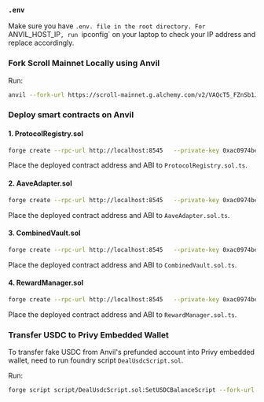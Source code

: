 ### `.env`

Make sure you have `.env. file in the root directory. For `ANVIL_HOST_IP`, run `ipconfig` on your laptop to check your IP address and replace accordingly.

###  Fork Scroll Mainnet Locally using Anvil

Run:
```bash
anvil --fork-url https://scroll-mainnet.g.alchemy.com/v2/VAQcT5_FZnSb1JcH7-3TGfRmzVpTW1Yl --chain-id 6666 --host 0.0.0.0
```

### Deploy smart contracts on Anvil

#### 1. ProtocolRegistry.sol

```bash
forge create --rpc-url http://localhost:8545   --private-key 0xac0974bec39a17e36ba4a6b4d238ff944bacb478cbed5efcae784d7bf4f2ff80 --broadcast  src/core/ProtocolRegistry.sol:ProtocolRegistry
```

Place the deployed contract address and ABI to `ProtocolRegistry.sol.ts`.

#### 2. AaveAdapter.sol

```bash
forge create --rpc-url http://localhost:8545   --private-key 0xac0974bec39a17e36ba4a6b4d238ff944bacb478cbed5efcae784d7bf4f2ff80  --broadcast src/adapters/AaveAdapter.sol:AaveAdapter --constructor-args 0x11fCfe756c05AD438e312a7fd934381537D3cFfe
```

Place the deployed contract address and ABI to `AaveAdapter.sol.ts`.

#### 3. CombinedVault.sol

```bash
forge create --rpc-url http://localhost:8545   --private-key 0xac0974bec39a17e36ba4a6b4d238ff944bacb478cbed5efcae784d7bf4f2ff80  --broadcast src/vault/CombinedVault.sol:CombinedVault --constructor-args <protocol_registry_ca> 0x06eFdBFf2a14a7c8E15944D1F4A48F9F95F663A4 "Yield Vault USDC" "yvUSDC"
```

Place the deployed contract address and ABI to `CombinedVault.sol.ts`.


#### 4. RewardManager.sol

```bash
forge create --rpc-url http://localhost:8545   --private-key 0xac0974bec39a17e36ba4a6b4d238ff944bacb478cbed5efcae784d7bf4f2ff80  --broadcast src/rewards/RewardManager.sol:RewardManager --constructor-args 0x06eFdBFf2a14a7c8E15944D1F4A48F9F95F663A4 <combined_vault_ca>
```

Place the deployed contract address and ABI to `RewardManager.sol.ts`.

### Transfer USDC to Privy Embedded Wallet

To transfer fake USDC from Anvil's prefunded account into Privy embedded wallet, need to run foundry script `DealUsdcScript.sol`.

Run:
```bash
forge script script/DealUsdcScript.sol:SetUSDCBalanceScript --fork-url http://127.0.0.1:8545 --broadcast --private-key 0xac0974bec39a17e36ba4a6b4d238ff944bacb478cbed5efcae784d7bf4f2ff80
```

